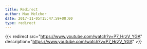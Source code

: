 ```yaml
---
title: Redirect
author: Max Melcher
date: 2017-11-05T15:47:59+00:00
type: redirect
---
```

{{< redirect src="https://www.youtube.com/watch?v=P7_HrzV_YGA" description="https://www.youtube.com/watch?v=P7_HrzV_YGA" >}}
